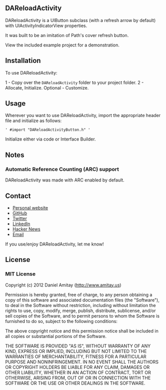 ## DAReloadActivity

DAReloadActivity is a UIButton subclass (with a refresh arrow by default) with UIActivityIndicatorView properties.

It was built to be an imitation of Path's cover refresh button.

View the included example project for a demonstration.

## Installation

To use DAReloadActivity:

1 - Copy over the `DAReloadActivity` folder to your project folder.
2 - Allocate, Initialize.
Optional - Customize.

## Usage
Wherever you want to use DAReloadActivity, import the appropriate header file and initialize as follows:

```
' #import "DAReloadActivityButton.h" '
```

Initialize either via code or Interface Builder.

## Notes

### Automatic Reference Counting (ARC) support
DAReloadActivity was made with ARC enabled by default.

## Contact

- [Personal website](http://www.amitay.us)
- [GitHub](http://github.com/danielamitay)
- [Twitter](http://twitter.com/danielamitay)
- [LinkedIn](http://www.linkedin.com/in/danielamitay)
- [Hacker News](http://news.ycombinator.com/user?id=danielamitay)
- [Email](daniel@amitay.us)

If you use/enjoy DAReloadActivity, let me know!

## License

### MIT License

Copyright (c) 2012 Daniel Amitay (http://www.amitay.us)

Permission is hereby granted, free of charge, to any person obtaining a copy
of this software and associated documentation files (the "Software"), to deal
in the Software without restriction, including without limitation the rights
to use, copy, modify, merge, publish, distribute, sublicense, and/or sell
copies of the Software, and to permit persons to whom the Software is
furnished to do so, subject to the following conditions:

The above copyright notice and this permission notice shall be included in
all copies or substantial portions of the Software.

THE SOFTWARE IS PROVIDED "AS IS", WITHOUT WARRANTY OF ANY KIND, EXPRESS OR
IMPLIED, INCLUDING BUT NOT LIMITED TO THE WARRANTIES OF MERCHANTABILITY,
FITNESS FOR A PARTICULAR PURPOSE AND NONINFRINGEMENT. IN NO EVENT SHALL THE
AUTHORS OR COPYRIGHT HOLDERS BE LIABLE FOR ANY CLAIM, DAMAGES OR OTHER
LIABILITY, WHETHER IN AN ACTION OF CONTRACT, TORT OR OTHERWISE, ARISING FROM,
OUT OF OR IN CONNECTION WITH THE SOFTWARE OR THE USE OR OTHER DEALINGS IN
THE SOFTWARE.
